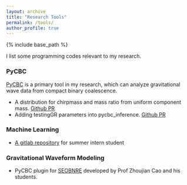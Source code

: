 ```yaml
---
layout: archive
title: "Research Tools"
permalink: /tools/
author_profile: true
---
```


{% include base_path %}

I list some programming codes relevant to my research.

### PyCBC

[PyCBC](https://pycbc.org) is a primary tool in my research, which can analyze gravitational wave data from compact binary coalescence.

- A distribution for chirpmass and mass ratio from uniform component mass. [Github PR](https://github.com/gwastro/pycbc/pull/3681) 
- Adding testingGR parameters into pycbc_inference. [Github PR](https://github.com/gwastro/pycbc/pull/3445)



### Machine Learning

- [A gitlab repository](https://gitlab.aei.uni-hannover.de/yifan.wang/summer-machinelearning) for summer intern student



### Gravitational Waveform Modeling

- PyCBC plugin for [SEOBNRE](https://gitlab.aei.uni-hannover.de/yifan.wang/eccentricity) developed by Prof Zhoujian Cao and his students.
